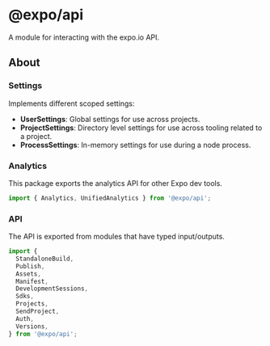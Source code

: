 # @expo/api

A module for interacting with the expo.io API.

## About

### Settings

Implements different scoped settings:

- **UserSettings**: Global settings for use across projects.
- **ProjectSettings**: Directory level settings for use across tooling related to a project.
- **ProcessSettings**: In-memory settings for use during a node process.

### Analytics

This package exports the analytics API for other Expo dev tools.

```ts
import { Analytics, UnifiedAnalytics } from '@expo/api';
```

### API

The API is exported from modules that have typed input/outputs.

```ts
import {
  StandaloneBuild,
  Publish,
  Assets,
  Manifest,
  DevelopmentSessions,
  Sdks,
  Projects,
  SendProject,
  Auth,
  Versions,
} from '@expo/api';
```
